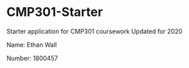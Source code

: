 # CMP301-Starter
Starter application for CMP301 coursework
Updated for 2020

Name: Ethan Wall

Number: 1800457

